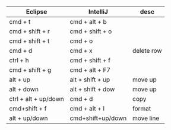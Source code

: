 |Eclipse|                 IntelliJ|desc|
|---------------------|-----------------|-------------|
|cmd + t    |                    cmd + alt + b|
|cmd + shift + r |             cmd + shift + o|
|cmd + shift + t   |           cmd + o|
|cmd + d      |                 cmd + x  |          delete row
|ctrl + h        |                 cmd + shift + f|
|cmd + shift + g  |          cmd + alt + F7|
|alt + up   |                     alt + shift + up   |    move up
|alt + down |                  alt + shift + dow    |   move up
|ctrl + alt + up/down|     cmd + d      |      copy
|cmd+shift + f |              cmd + alt + l    |             format
|alt + up/down |             cmd+shift+up/down  |   move line
